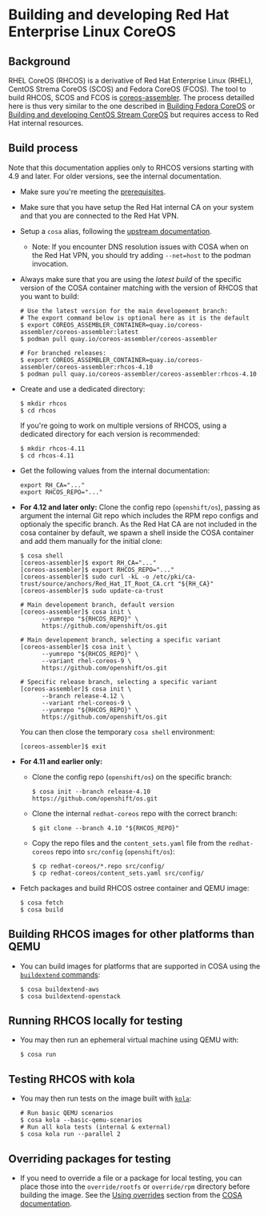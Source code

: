 # Building and developing Red Hat Enterprise Linux CoreOS

## Background

RHEL CoreOS (RHCOS) is a derivative of Red Hat Enterprise Linux (RHEL), CentOS
Strema CoreOS (SCOS) and Fedora CoreOS (FCOS). The tool to build RHCOS, SCOS
and FCOS is [coreos-assembler]. The process detailled here is thus very similar
to the one described in [Building Fedora CoreOS] or [Building and developing
CentOS Stream CoreOS](development-scos.md) but requires access to Red Hat
internal resources.

## Build process

Note that this documentation applies only to RHCOS versions starting with 4.9
and later. For older versions, see the internal documentation.

- Make sure you're meeting the [prerequisites].

- Make sure that you have setup the Red Hat internal CA on your system and that
  you are connected to the Red Hat VPN.

- Setup a `cosa` alias, following the [upstream documentation][cosa-alias].
  - Note: If you encounter DNS resolution issues with COSA when on the Red Hat
    VPN, you should try adding `--net=host` to the podman invocation.

- Always make sure that you are using the *latest build* of the specific
  version of the COSA container matching with the version of RHCOS that you
  want to build:
  ```
  # Use the latest version for the main developement branch:
  # The export command below is optional here as it is the default
  $ export COREOS_ASSEMBLER_CONTAINER=quay.io/coreos-assembler/coreos-assembler:latest
  $ podman pull quay.io/coreos-assembler/coreos-assembler

  # For branched releases:
  $ export COREOS_ASSEMBLER_CONTAINER=quay.io/coreos-assembler/coreos-assembler:rhcos-4.10
  $ podman pull quay.io/coreos-assembler/coreos-assembler:rhcos-4.10
  ```

- Create and use a dedicated directory:
  ```
  $ mkdir rhcos
  $ cd rhcos
  ```
  If you're going to work on multiple versions of RHCOS, using a dedicated
  directory for each version is recommended:
  ```
  $ mkdir rhcos-4.11
  $ cd rhcos-4.11
  ```

- Get the following values from the internal documentation:
  ```
  export RH_CA="..."
  export RHCOS_REPO="..."
  ```

- **For 4.12 and later only:** Clone the config repo (`openshift/os`), passing
  as argument the internal Git repo which includes the RPM repo configs and
  optionaly the specific branch. As the Red Hat CA are not included in the cosa
  container by default, we spawn a shell inside the COSA container and add them
  manually for the initial clone:
  ```
  $ cosa shell
  [coreos-assembler]$ export RH_CA="..."
  [coreos-assembler]$ export RHCOS_REPO="..."
  [coreos-assembler]$ sudo curl -kL -o /etc/pki/ca-trust/source/anchors/Red_Hat_IT_Root_CA.crt "${RH_CA}"
  [coreos-assembler]$ sudo update-ca-trust

  # Main developement branch, default version
  [coreos-assembler]$ cosa init \
        --yumrepo "${RHCOS_REPO}" \
        https://github.com/openshift/os.git

  # Main developement branch, selecting a specific variant
  [coreos-assembler]$ cosa init \
        --yumrepo "${RHCOS_REPO}" \
        --variant rhel-coreos-9 \
        https://github.com/openshift/os.git

  # Specific release branch, selecting a specific variant
  [coreos-assembler]$ cosa init \
        --branch release-4.12 \
        --variant rhel-coreos-9 \
        --yumrepo "${RHCOS_REPO}" \
        https://github.com/openshift/os.git
  ```
  You can then close the temporary `cosa shell` environment:
  ```
  [coreos-assembler]$ exit
  ```

- **For 4.11 and earlier only:**
  - Clone the config repo (`openshift/os`) on the specific branch:
    ```
    $ cosa init --branch release-4.10 https://github.com/openshift/os.git
    ```
  - Clone the internal `redhat-coreos` repo with the correct branch:
    ```
    $ git clone --branch 4.10 "${RHCOS_REPO}"
    ```
  - Copy the repo files and the `content_sets.yaml` file from the
    `redhat-coreos` repo into `src/config` (`openshift/os`):
    ```
    $ cp redhat-coreos/*.repo src/config/
    $ cp redhat-coreos/content_sets.yaml src/config/
    ```

- Fetch packages and build RHCOS ostree container and QEMU image:
  ```
  $ cosa fetch
  $ cosa build
  ```

## Building RHCOS images for other platforms than QEMU

- You can build images for platforms that are supported in COSA using the
  [`buildextend` commands][buildextend]:
  ```
  $ cosa buildextend-aws
  $ cosa buildextend-openstack
  ```

## Running RHCOS locally for testing

- You may then run an ephemeral virtual machine using QEMU with:
  ```
  $ cosa run
  ```

## Testing RHCOS with kola

- You may then run tests on the image built with [`kola`][kola]:
  ```
  # Run basic QEMU scenarios
  $ cosa kola --basic-qemu-scenarios
  # Run all kola tests (internal & external)
  $ cosa kola run --parallel 2
  ```

## Overriding packages for testing

- If you need to override a file or a package for local testing, you can place
  those into the `override/rootfs` or `override/rpm` directory before building
  the image. See the [Using overrides] section from the [COSA
  documentation][coreos-assembler].

[coreos-assembler]: https://github.com/coreos/coreos-assembler/
[Building Fedora CoreOS]: https://coreos.github.io/coreos-assembler/building-fcos/
[prerequisites]: https://coreos.github.io/coreos-assembler/building-fcos/#getting-started---prerequisites
[cosa-alias]: https://coreos.github.io/coreos-assembler/building-fcos/#define-a-bash-alias-to-run-cosa
[buildextend]: https://coreos.github.io/coreos-assembler/cosa/#buildextend-commands
[kola]: https://coreos.github.io/coreos-assembler/kola/
[Using overrides]: https://coreos.github.io/coreos-assembler/working/#using-overrides
